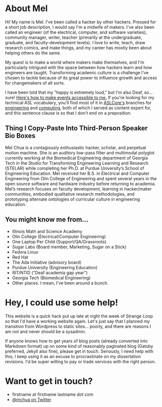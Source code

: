 # About Mel

Hi! My name is Mel. I've been called a hacker by other hackers. Pressed for a short job description, I would say I'm a midwife of makers. I've also been called an engineer (of the electrical, computer, and software varieties), community manager, writer, teacher (primarily at the undergraduate, graduate, and faculty-development levels). I love to write, teach, draw research comics, and make things, and my career has mostly been about helping others do the same. 

My quest is to make a world where makers make themselves, and I'm particularly intrigued with the space between how hackers learn and how engineers are taught. Transforming academic culture is a challenge I've chosen to tackle because of its great power to influence growth and access for changemakers of all sorts.

I have been told that my "happy is extremely loud," but I'm also Deaf, so... sure! [Here's how to make events accessible to me.](http://mchua.github.io/a11y/) If you're looking for my technical ASL vocabulary, you'll find most of it in [ASLCore's](https://aslcore.org/) branches for [engineering](https://aslcore.org/engineering) and [computing](https://aslcore.org/computerscience), both of which I served as content expert for, and this sentence clause is so that I don't end on a preposition. 

## Thing I Copy-Paste Into Third-Person Speaker Bio Boxes

Mel Chua is a contagiously enthusiastic hacker, scholar, and perpetual motion machine. She is an auditory low-pass filter and multimodal polyglot currently working at the Biomedical Engineering department of Georgia Tech in the Studio for Transforming Engineering Learning and Research (STELAR) while completing her Ph.D. at Purdue University’s School of Engineering Education. Mel received her B.S. in Electrical and Computer Engineering from Olin College of Engineering and spent several years in the open source software and hardware industry before returning to academia. Mel’s research focuses on faculty development, learning in hacker/maker communities, embodied qualitative research methodologies, and prototyping alternate ontologies of curricular culture in engineering education.

## You might know me from...

- Illinois Math and Science Academy
- Olin College (Electrical/Computer Engineering)
- One Laptop Per Child (Support/QA/Grassroots)
- Sugar Labs (Board member, Marketing, Sugar on a Stick)
- Fedora Linux
- Red Hat
- The Ada Initiative (advisory board)
- Purdue University (Engineering Education)
- RIT/NTID ("Deaf academia gap year")
- Georgia Tech (Biomedical Engineering)
- Other places. I mean, I've been around a bunch.

# Hey, I could use some help!

This website is a quick hack put up late at night the week of Strange Loop so that I'd have a working website again. Let's just say that I planned my transition from Wordpress to static sites... poorly, and there are reasons I am not and never should be a sysadmin.

If anyone knows how to get years of blog posts (already converted into Markdown format) up on some kind of reasonably paginated blog (Gatsby preferred, Jekyll also fine), please get in touch. Seriously, I need help with this; I keep using it as an excuse to procrastinate on my dissertation revisions. I'd be super willing to pay or trade services with the right person.

# Want to get in touch?

- firstname at firstname lastname dot com
- [@mchua on Twitter](http://twitter.com/mchua)
